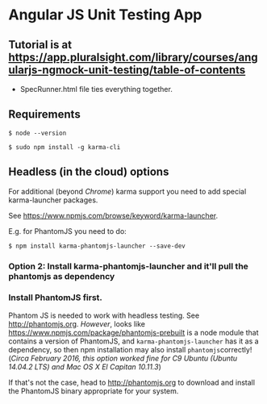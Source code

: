 # Angular JS Unit Testing App

## Tutorial is at https://app.pluralsight.com/library/courses/angularjs-ngmock-unit-testing/table-of-contents

   * SpecRunner.html file ties everything together.

## Requirements

   ```$ node --version```

   ```$ sudo npm install -g karma-cli```


## Headless (in the cloud) options

For additional (beyond *Chrome*) karma support you need to add special karma-launcher packages.

See https://www.npmjs.com/browse/keyword/karma-launcher.

E.g. for PhantomJS you need to do:

   ```$ npm install karma-phantomjs-launcher --save-dev```

### Option 2: Install karma-phantomjs-launcher and it'll pull the phantomjs as dependency

### Install PhantomJS first.

Phantom JS is needed to work with headless testing. See http://phantomjs.org. *However*, looks like https://www.npmjs.com/package/phantomjs-prebuilt is a node module that contains a version of PhantomJS,
and `karma-phantomjs-launcher` has it as a dependency, so then npm installation may also install ```phantomjs```correctly!
(_Circa February 2016, this option worked fine for C9 Ubuntu (Ubuntu 14.04.2 LTS) and Mac OS X El Capitan 10.11.3_)

If that's not the case, head to http://phantomjs.org to download and install the PhantomJS binary appropriate for your system.
